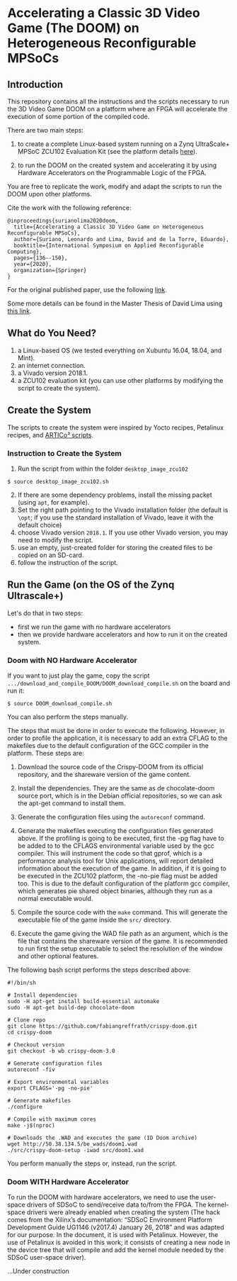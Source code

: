 # Accelerating a Classic 3D Video Game (The DOOM) on Heterogeneous Reconfigurable MPSoCs

## Introduction



This repository contains all the instructions and the scripts necessary to run the 3D Video Game DOOM on a platform where an FPGA will accelerate the execution of some portion of the compiled code.

There are two main steps:

 1. to create a complete Linux-based system running on a Zynq UltraScale+ MPSoC ZCU102 Evaluation Kit (see the platform details [here](https://www.xilinx.com/products/boards-and-kits/ek-u1-zcu102-g.html)).
 
 2. to run the DOOM on the created system and accelerating it by using Hardware Accelerators on the Programmable Logic of the FPGA.

You are free to replicate the work, modify and adapt the scripts to run the DOOM upon other platforms. 

Cite the work with the following reference: 

```
@inproceedings{surianolima2020doom,
  title={Accelerating a Classic 3D Video Game on Heterogeneous Reconfigurable MPSoCs},
  author={Suriano, Leonardo and Lima, David and de la Torre, Eduardo},
  booktitle={International Symposium on Applied Reconfigurable Computing},
  pages={136--150},
  year={2020},
  organization={Springer}
}

```

For the original published paper, use the following [link](https://link.springer.com/chapter/10.1007/978-3-030-44534-8_11).

Some more details can be found in the Master Thesis of David Lima using [this link](https://github.com/Limiloiko/TFM_DOOM).

## What do You Need?

 1. a Linux-based OS (we tested everything on Xubuntu 16.04, 18.04, and Mint).
 2. an internet connection.
 3. a Vivado version 2018.1.
 4. a ZCU102 evaluation kit (you can use other platforms by modifying the script to create the system). 

## Create the System

The scripts to create the system were inspired by Yocto recipes, Petalinux recipes, and [ARTICo³ scripts](https://github.com/des-cei/artico3).

### Instruction to Create the System

 1. Run the script from within the folder `desktop_image_zcu102`
 
```
$ source desktop_image_zcu102.sh 

```
 2. If there are some dependency problems, install the missing packet (using `apt`, for example).
 3. Set the right path pointing to the Vivado installation folder (the default is `\opt`; if you use the standard installation of Vivado, leave it with the default choice)
 4. choose Vivado version `2018.1`. If you use other Vivado version, you may need to modify the script.
 5. use an empty, just-created folder for storing the created files to be copied on an SD-card.
 6. follow the instruction of the script.
 
## Run the Game (on the OS of the Zynq Ultrascale+)

Let's do that in two steps: 
 * first we run the game with no hardware accelerators
 * then we provide hardware accelerators and how to run it on the created system.

### Doom with NO Hardware Accelerator

If you want to just play the game, copy the script `.../download_and_compile_DOOM/DOOM_download_compile.sh` on the board and run it:

```
$ source DOOM_download_compile.sh
```

You can also perform the steps manually.

The steps that must be done in order to execute the following. However, in order to profile the application, it is necessary to add an extra CFLAG to the makefiles due to the default configuration of the GCC compiler in the platform. These steps are:

  1. Download the source code of the Crispy-DOOM from its official repository, and the shareware version of the game content.
 
  2. Install the dependencies. They are the same as de chocolate-doom source port, which is in the Debian official repositories, so we can ask the apt-get command to install them.
  
  3. Generate the configuration files using the `autoreconf` command.
  
  4. Generate the makefiles executing the configuration files generated above. If the profiling is going to be executed, first the -pg flag have to be added to to the CFLAGS environmental variable used by the gcc compiler. This will instrument the code so that gprof, which is a performance analysis tool for Unix applications, will report detailed information about the execution of the game. In addition, if it is going to be executed in the ZCU102 platform, the -no-pie flag must be added too. This is due to the default configuration of the platform gcc compiler, which generates pie shared object binaries, although they run as a normal executable would.
  
  5. Compile the source code with the `make` command. This will generate the executable file of the game inside the `src/` directory.
  
  6. Execute the game giving the WAD file path as an argument, which is the file that contains the shareware version of the game. It is recommended to run first the setup executable to select the resolution of the window and other optional features.
  
The following bash script performs the steps described above:

```
#!/bin/sh

# Install dependencies
sudo -H apt-get install build-essential automake
sudo -H apt-get build-dep chocolate-doom

# Clone repo
git clone https://github.com/fabiangreffrath/crispy-doom.git
cd crispy-doom

# Checkout version
git checkout -b wb crispy-doom-3.0

# Generate configuration files
autoreconf -fiv

# Export environmental variables
export CFLAGS='-pg -no-pie'

# Generate makefiles
./configure

# Compile with maximum cores
make -j$(nproc)

# Downloads the .WAD and executes the game (ID Doom archive)
wget http://50.38.134.5/be_wads/doom1.wad
./src/crispy-doom-setup -iwad src/doom1.wad
```
  
You perform manually the steps or, instead, run the script.
  
 
### Doom WITH Hardware Accelerator
 
To run the DOOM with hardware accelerators, we need to use the user-space drivers of SDSoC to send/receive data to/from the FPGA. The kernel-space drivers were already enabled when creating the system (The hack comes from the Xilinx’s documentation: “SDSoC Environment Platform Development Guide UG1146 (v2017.4) January 26, 2018” and was adapted for our purpose. In the document, it is used with Petalinux. However, the use of Petalinux is avoided in this work; it consists of creating a new node in the device tree that will compile and add the kernel module needed by the SDSoC user-space driver).
 
...Under construction 
 
 
 
 
 
 
 
 
 
 
 
 
 
 
 
 